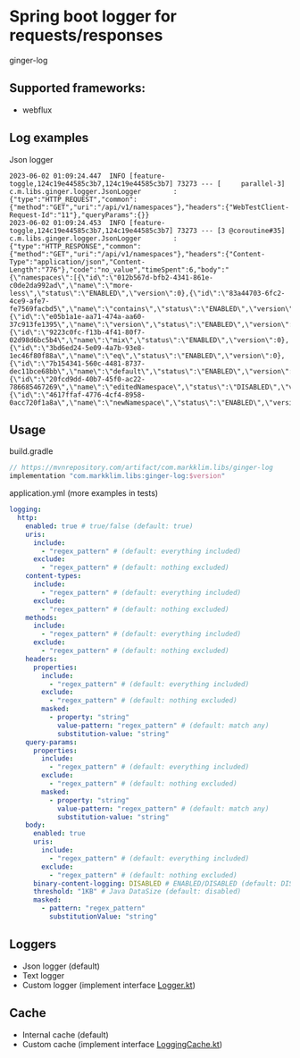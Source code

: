 # Spring boot logger for requests/responses
ginger-log

## Supported frameworks:
- webflux

## Log examples
Json logger
``` text
2023-06-02 01:09:24.447  INFO [feature-toggle,124c19e44585c3b7,124c19e44585c3b7] 73273 --- [     parallel-3] c.m.libs.ginger.logger.JsonLogger        : {"type":"HTTP_REQUEST","common":{"method":"GET","uri":"/api/v1/namespaces"},"headers":{"WebTestClient-Request-Id":"11"},"queryParams":{}}
2023-06-02 01:09:24.453  INFO [feature-toggle,124c19e44585c3b7,124c19e44585c3b7] 73273 --- [3 @coroutine#35] c.m.libs.ginger.logger.JsonLogger        : {"type":"HTTP_RESPONSE","common":{"method":"GET","uri":"/api/v1/namespaces"},"headers":{"Content-Type":"application/json","Content-Length":"776"},"code":"no_value","timeSpent":6,"body":"{\"namespaces\":[{\"id\":\"012b567d-bfb2-4341-861e-c0de2da992ad\",\"name\":\"more-less\",\"status\":\"ENABLED\",\"version\":0},{\"id\":\"83a44703-6fc2-4ce9-afe7-fe7569facbd5\",\"name\":\"contains\",\"status\":\"ENABLED\",\"version\":0},{\"id\":\"e05b1a1e-aa71-474a-aa60-37c913fe1395\",\"name\":\"version\",\"status\":\"ENABLED\",\"version\":0},{\"id\":\"9223c0fc-f13b-4f41-80f7-02d98d6bc5b4\",\"name\":\"mix\",\"status\":\"ENABLED\",\"version\":0},{\"id\":\"3bd6ed24-5e09-4a7b-93e8-1ec46f80f88a\",\"name\":\"eq\",\"status\":\"ENABLED\",\"version\":0},{\"id\":\"7b154341-560c-4481-8737-dec11bce68bb\",\"name\":\"default\",\"status\":\"ENABLED\",\"version\":0},{\"id\":\"20fcd9dd-40b7-45f0-ac22-786685467269\",\"name\":\"editedNamespace\",\"status\":\"DISABLED\",\"version\":1},{\"id\":\"4617ffaf-4776-4cf4-8958-0acc720f1a8a\",\"name\":\"newNamespace\",\"status\":\"ENABLED\",\"version\":0}]}"}
``` 

## Usage
build.gradle
``` groovy
// https://mvnrepository.com/artifact/com.markklim.libs/ginger-log
implementation "com.markklim.libs:ginger-log:$version"
```
application.yml (more examples in tests)
```yaml
logging:
  http:
    enabled: true # true/false (default: true)
    uris:
      include:
        - "regex_pattern" # (default: everything included)
      exclude:
        - "regex_pattern" # (default: nothing excluded)
    content-types:
      include:
        - "regex_pattern" # (default: everything included)
      exclude:
        - "regex_pattern" # (default: nothing excluded)
    methods:
      include:
        - "regex_pattern" # (default: everything included)
      exclude:
        - "regex_pattern" # (default: nothing excluded)
    headers:
      properties:
        include:
          - "regex_pattern" # (default: everything included)
        exclude:
          - "regex_pattern" # (default: nothing excluded)
        masked:
          - property: "string"
            value-pattern: "regex_pattern" # (default: match any)
            substitution-value: "string"
    query-params:
      properties:
        include:
          - "regex_pattern" # (default: everything included)
        exclude:
          - "regex_pattern" # (default: nothing excluded)
        masked:
          - property: "string"
            value-pattern: "regex_pattern" # (default: match any)
            substitution-value: "string"
    body:
      enabled: true
      uris:
        include:
          - "regex_pattern" # (default: everything included)
        exclude:
          - "regex_pattern" # (default: nothing excluded)
      binary-content-logging: DISABLED # ENABLED/DISABLED (default: DISABLED)
      threshold: "1KB" # Java DataSize (default: disabled)
      masked:
        - pattern: "regex_pattern"
          substitutionValue: "string"
```

## Loggers
- Json logger (default)
- Text logger
- Custom logger (implement interface [Logger.kt](logger%2Fsrc%2Fmain%2Fkotlin%2Fcom%2Fmarkklim%2Flibs%2Fginger%2Flogger%2FLogger.kt))

## Cache
- Internal cache (default)
- Custom cache (implement interface [LoggingCache.kt](logger%2Fsrc%2Fmain%2Fkotlin%2Fcom%2Fmarkklim%2Flibs%2Fginger%2Fcache%2FLoggingCache.kt))